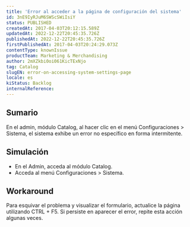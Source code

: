 ```yaml
---
title: 'Error al acceder a la página de configuración del sistema'
id: 3nE9IyRJuM6SWScSWiIsiY
status: PUBLISHED
createdAt: 2017-04-03T20:12:15.589Z
updatedAt: 2022-12-22T20:45:35.726Z
publishedAt: 2022-12-22T20:45:35.726Z
firstPublishedAt: 2017-04-03T20:24:29.073Z
contentType: knownIssue
productTeam: Marketing & Merchandising
author: 2mXZkbi0oi061KicTExNjo
tag: Catalog
slugEN: error-on-accessing-system-settings-page
locale: es
kiStatus: Backlog
internalReference: 
---
```


## Sumario

En el admin, módulo Catalog, al hacer clic en el menú Configuraciones > Sistema, el sistema exhibe un error no específico en forma intermitente.

## Simulación

- En el Admin, acceda al módulo Catalog.
- Acceda al menú Configuraciones > Sistema. 


## Workaround

Para esquivar el problema y visualizar el formulario, actualice la página utilizando CTRL + F5. Si persiste en aparecer el error, repite esta acción algunas veces.

